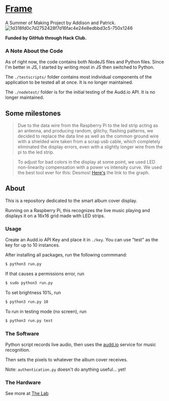 # [Frame](https://patrick.app/project/frame)
A Summer of Making Project by Addison and Patrick. 
![1d318fd0c7d2752428f7d16fac4e24e8edbbd3c5-750x1246](https://user-images.githubusercontent.com/46694203/173881306-22dbde9e-0080-431c-b2c3-8a92593f4726.jpg)


**Funded by GitHub through Hack Club.**

### A Note About the Code
As of right now, the code contains both NodeJS files and Python files. Since I'm better in JS, I started by writing most in JS then switched to Python.

The `./testscripts/` folder contains most individual components of the application to be tested all at once. It is no longer maintained.

The `./nodetest/` folder is for the initial testing of the Audd.io API. It is no longer maintained.

## Some milestones

>Due to the data wire from the Raspberry Pi to the led strip acting as an antenna, and producing random, glitchy, flashing patterns, we decided to replace the  data line as well as the common ground wire with a shielded wire taken from a scrap usb cable, which completely eliminated the display errors, even with a slightly longer wire from the pi to the led strip.

>To adjust for bad colors in the display at some point, we used LED non-linearity compensation with a power vs intensity curve. We used the best tool ever for this: Desmos! [Here's](https://www.desmos.com/calculator/maqayzhvgg) the link to the graph.

## About
This is a repository dedicated to the smart album cover display. 

Running on a Raspberry Pi, this recognizes the live music playing and displays it on a 16x16 grid made with LED strips.

### Usage
Create an Audd.io API Key and place it in `./key`. You can use "test" as the key for up to 10 instances.

After installing all packages, run the following commmand:
```bash
$ python3 run.py
```
If that causes a permissions error, run
```bash
$ sudo python3 run.py
```

To set brightness 10%, run
```bash
$ python3 run.py 10
```

To run in testing mode (no screen), run
```bash
$ python3 run.py test
```

### The Software 

Python script records live audio, then uses the [audd.io](https://audd.io) service for music recognition.

Then sets the pixels to whatever the album cover receives.

Note: `authentication.py` doesn't do anything useful... yet!

### The Hardware

<!-- ![Top](assets/top.jpg) -->
<!-- ![LED](assets/led.jpg) -->

See more at [The Lab](https://thelab.gallery/user/AddisonHenikoff)
